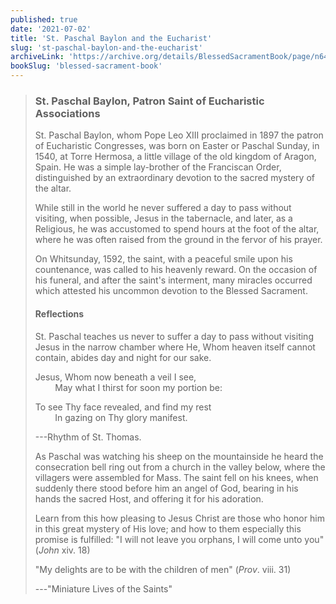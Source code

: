 ```yaml
---
published: true
date: '2021-07-02'
title: 'St. Paschal Baylon and the Eucharist'
slug: 'st-paschal-baylon-and-the-eucharist'
archiveLink: 'https://archive.org/details/BlessedSacramentBook/page/n643?view=theater'
bookSlug: 'blessed-sacrament-book'
---
```


> ### St. Paschal Baylon, Patron Saint of Eucharistic Associations
>
> St. Paschal Baylon, whom Pope Leo XIII proclaimed in 1897 the patron of Eucharistic Congresses, was born on Easter or Paschal Sunday, in 1540, at Torre Hermosa, a little village of the old kingdom of Aragon, Spain. He was a simple lay-brother of the Franciscan Order, distinguished by an extraordinary devotion to the sacred mystery of the altar.
>
> While still in the world he never suffered a day to pass without visiting, when possible, Jesus in the tabernacle, and later, as a Religious, he was accustomed to spend hours at the foot of the altar, where he was often raised from the ground in the fervor of his prayer.
>
> On Whitsunday, 1592, the saint, with a peaceful smile upon his countenance, was called to his heavenly reward. On the occasion of his funeral, and after the saint's interment, many miracles occurred which attested his uncommon devotion to the Blessed Sacrament.
>
> #### Reflections
>
> St. Paschal teaches us never to suffer a day to pass without visiting Jesus in the narrow chamber where He, Whom heaven itself cannot contain, abides day and night for our sake.
>
> Jesus, Whom now beneath a veil I see,  
> &nbsp;&nbsp;&nbsp;&nbsp;&nbsp;&nbsp;&nbsp;&nbsp;May what I thirst for soon my portion be:
>
> To see Thy face revealed, and find my rest  
> &nbsp;&nbsp;&nbsp;&nbsp;&nbsp;&nbsp;&nbsp;&nbsp;In gazing on Thy glory manifest.
>
> ---Rhythm of St. Thomas.
>
> As Paschal was watching his sheep on the mountainside he heard the consecration bell ring out from a church in the valley below, where the villagers were assembled for Mass. The saint fell on his knees, when suddenly there stood before him an angel of God, bearing in his hands the sacred Host, and offering it for his adoration.
>
> Learn from this how pleasing to Jesus Christ are those who honor him in this great mystery of His love; and how to them especially this promise is fulfilled: "I will not leave you orphans, I will come unto you" (*John* xiv. 18)
>
> "My delights are to be with the children of men" (*Prov*. viii. 31)
>
> ---"Miniature Lives of the Saints"